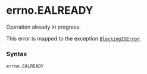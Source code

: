 # errno.EALREADY

Operation already in progress.

This error is mapped to the exception [`BlockingIOError`](/exceptions/BlockingIOError.md).

### Syntax

```python
errno.EALREADY
```
